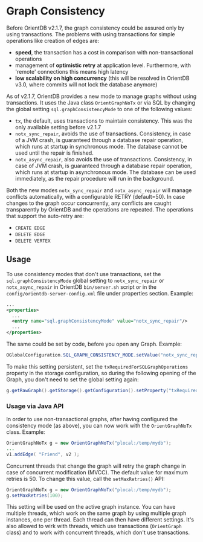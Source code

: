
<!-- proofread 2015-12-10 SAM -->
# Graph Consistency

Before OrientDB v2.1.7, the graph consistency could be assured only by using transactions. The problems with using transactions for simple operations like creation of edges are:

- **speed**, the transaction has a cost in comparison with non-transactional operations
- management of **optimistic retry** at application level. Furthermore, with 'remote' connections this means high latency
- **low scalability on high concurrency** (this will be resolved in OrientDB v3.0, where commits will not lock the database anymore)

As of v2.1.7, OrientDB provides a new mode to manage graphs without using transactions. It uses the Java class `OrientGraphNoTx` or via SQL by changing the global setting `sql.graphConsistencyMode` to one of the following values:
- `tx`, the default, uses transactions to maintain consistency. This was the only available setting before v2.1.7
- `notx_sync_repair`, avoids the use of transactions. Consistency, in case of a JVM crash, is guaranteed through a database repair operation, which runs at startup in synchronous mode. The database cannot be used until the repair is finished. 
- `notx_async_repair`, also avoids the use of transactions. Consistency, in case of JVM crash, is guaranteed through a database repair operation, which runs at startup in asynchronous mode. The database can be used immediately, as the repair procedure will run in the background.

Both the new modes `notx_sync_repair` and `notx_async_repair` will manage conflicts automatically,  with a configurable RETRY (default=50). In case changes to the graph occur concurrently, any conflicts are caught transparently by OrientDB and the operations are repeated. The operations that support the auto-retry are:

- `CREATE EDGE`
- `DELETE EDGE`
- `DELETE VERTEX`

## Usage

To use consistency modes that don't use transactions, set the `sql.graphConsistencyMode` global setting to `notx_sync_repair` or `notx_async_repair` in OrientDB `bin/server.sh` script or in the `config/orientdb-server-config.xml` file under properties section. Example: 

```xml
...
<properties>
  ...
  <entry name="sql.graphConsistencyMode" value="notx_sync_repair"/>
  ...
</properties>
```

The same could be set by code, before you open any Graph. Example:

```java
OGlobalConfiguration.SQL_GRAPH_CONSISTENCY_MODE.setValue("notx_sync_repair");
```

To make this setting persistent, set the `txRequiredForSQLGraphOperations` property in the storage configuration, so during the following opening of the Graph, you don't need to set the global setting again:

```java
g.getRawGraph().getStorage().getConfiguration().setProperty("txRequiredForSQLGraphOperations", "false");
```


### Usage via Java API
In order to use non-transactional graphs, after having configured the consistency mode (as above), you can now work with the `OrientGraphNoTx` class. Example:

```java
OrientGraphNoTx g = new OrientGraphNoTx("plocal:/temp/mydb");
...
v1.addEdge( "Friend", v2 );
```

Concurrent threads that change the graph will retry the graph change in case of concurrent modification (MVCC). The default value for maximum retries is 50. To change this value, call the `setMaxRetries()` API:

```java
OrientGraphNoTx g = new OrientGraphNoTx("plocal:/temp/mydb");
g.setMaxRetries(100);
```

This setting will be used on the active graph instance. You can have multiple threads, which work on the same graph by using multiple graph instances, one per thread. Each thread can then have different settings. It's also allowed to wirk with threads, which use transactions (`OrientGraph` class) and to work with concurrent threads, which don't use transactions.
